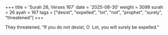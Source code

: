 +++
title = 'Surah 26, Verses 167'
date = '2025-08-30'
weight = 3099
surah = 26
ayah = 167
tags = ["desist", "expelled", "lot", "not", "prophet", "surely", "threatened"]
+++

They threatened, “If you do not desist, O  Lot, you will surely be expelled.”